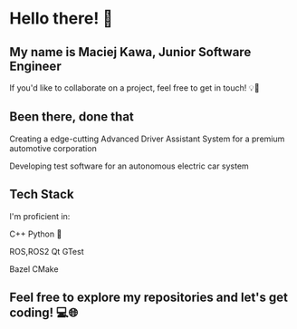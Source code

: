 # Hello there! 👋

## My name is Maciej Kawa, Junior Software Engineer

If you'd like to collaborate on a project, feel free to get in touch! 💡👥

## Been there, done that 

Creating a edge-cutting Advanced Driver Assistant System for a premium automotive corporation

Developing test software for an autonomous electric car system

## Tech Stack

I'm proficient in:

C++
Python 🐍

ROS,ROS2
Qt
GTest

Bazel
CMake

## Feel free to explore my repositories and let's get coding! 💻🌐

